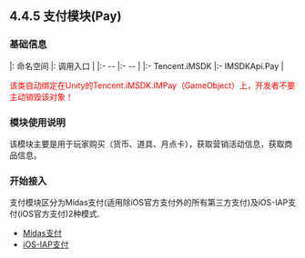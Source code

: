 ## 4.4.5 支付模块(Pay)

### 基础信息

|: 命名空间 |: 调用入口 |
|:- -- |:- -- |
|:- Tencent.iMSDK |:- IMSDKApi.Pay |


<font color=red>该类自动绑定在Unity的Tencent.iMSDK.IMPay（GameObject）上，开发者不要主动销毁该对象！</font>

### 模块使用说明

该模块主要是用于玩家购买（货币、道具、月点卡），获取营销活动信息，获取商品信息。

### 开始接入
  支付模块区分为Midas支付(适用除iOS官方支付外的所有第三方支付)及iOS-IAP支付(iOS官方支付)2种模式.

  * [Midas支付](pay-midas.md)
  * [iOS-IAP支付](pay-iap.md)


